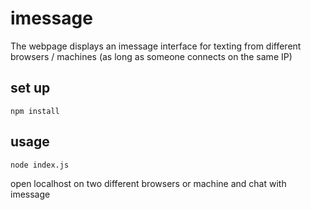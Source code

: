 # imessage 

The webpage displays an imessage interface for texting from different browsers / machines (as long as someone connects on the same IP)

## set up

```
npm install

```

## usage

```
node index.js
```

open localhost on two different browsers or machine and chat with imessage 
